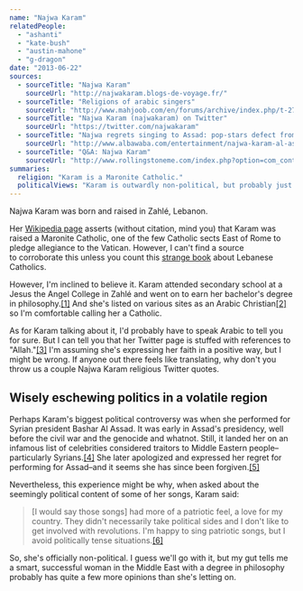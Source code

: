 ```yaml
---
name: "Najwa Karam"
relatedPeople:
  - "ashanti"
  - "kate-bush"
  - "austin-mahone"
  - "g-dragon"
date: "2013-06-22"
sources:
  - sourceTitle: "Najwa Karam"
    sourceUrl: "http://najwakaram.blogs-de-voyage.fr/"
  - sourceTitle: "Religions of arabic singers"
    sourceUrl: "http://www.mahjoob.com/en/forums/archive/index.php/t-275986.html"
  - sourceTitle: "Najwa Karam (najwakaram) on Twitter"
    sourceUrl: "https://twitter.com/najwakaram"
  - sourceTitle: "Najwa regrets singing to Assad: pop-stars defect from Bashar."
    sourceUrl: "http://www.albawaba.com/entertainment/najwa-karam-al-assad-433765"
  - sourceTitle: "Q&A: Najwa Karam"
    sourceUrl: "http://www.rollingstoneme.com/index.php?option=com_content&view=article&id=898"
summaries:
  religion: "Karam is a Maronite Catholic."
  politicalViews: "Karam is outwardly non-political, but probably just keeps quiet for PR reasons."
---
```


Najwa Karam was born and raised in Zahlé, Lebanon.

Her [Wikipedia page](http://en.wikipedia.org/wiki/Najwa_Karam) asserts (without citation, mind you) that Karam was raised a Maronite Catholic, one of the few Catholic sects East of Rome to pledge allegiance to the Vatican. However, I can't find a source to corroborate this unless you count this [strange book](http://books.google.com/books/about/Lebanese_Eastern_Catholics.html?id=B_PHcQAACAAJ) about Lebanese Catholics.

However, I'm inclined to believe it. Karam attended secondary school at a Jesus the Angel College in Zahlé and went on to earn her bachelor's degree in philosophy.<a class="source-citation" href="#http%3A%2F%2Fnajwakaram.blogs-de-voyage.fr%2F" title="Najwa Karam">[1]</a> And she's listed on various sites as an Arabic Christian<a class="source-citation" href="#http%3A%2F%2Fwww.mahjoob.com%2Fen%2Fforums%2Farchive%2Findex.php%2Ft-275986.html" title="Religions of arabic singers">[2]</a> so I'm comfortable calling her a Catholic.

As for Karam talking about it, I'd probably have to speak Arabic to tell you for sure. But I can tell you that her Twitter page is stuffed with references to "Allah."<a class="source-citation" href="#https%3A%2F%2Ftwitter.com%2Fnajwakaram" title="Najwa Karam (najwakaram) on Twitter">[3]</a> I'm assuming she's expressing her faith in a positive way, but I might be wrong. If anyone out there feels like translating, why don't you throw us a couple Najwa Karam religious Twitter quotes.


## Wisely eschewing politics in a volatile region

Perhaps Karam's biggest political controversy was when she performed for Syrian president Bashar Al Assad. It was early in Assad's presidency, well before the civil war and the genocide and whatnot. Still, it landed her on an infamous list of celebrities considered traitors to Middle Eastern people–particularly Syrians.<a class="source-citation" href="#http%3A%2F%2Fwww.albawaba.com%2Fentertainment%2Fnajwa-karam-al-assad-433765" title="Najwa regrets singing to Assad: pop-stars defect from Bashar.">[4]</a> She later apologized and expressed her regret for performing for Assad–and it seems she has since been forgiven.<a class="source-citation" href="#http%3A%2F%2Fwww.albawaba.com%2Fentertainment%2Fnajwa-karam-al-assad-433765" title="Najwa regrets singing to Assad: pop-stars defect from Bashar.">[5]</a>

Nevertheless, this experience might be why, when asked about the seemingly political content of some of her songs, Karam said:

>[I would say those songs] had more of a patriotic feel, a love for my country. They didn't necessarily take political sides and I don't like to get involved with revolutions. I'm happy to sing patriotic songs, but I avoid politically tense situations.<a class="source-citation" href="#http%3A%2F%2Fwww.rollingstoneme.com%2Findex.php%3Foption%3Dcom_content%26view%3Darticle%26id%3D898" title="Q&amp;A: Najwa Karam">[6]</a>

So, she's officially non-political. I guess we'll go with it, but my gut tells me a smart, successful woman in the Middle East with a degree in philosophy probably has quite a few more opinions than she's letting on.